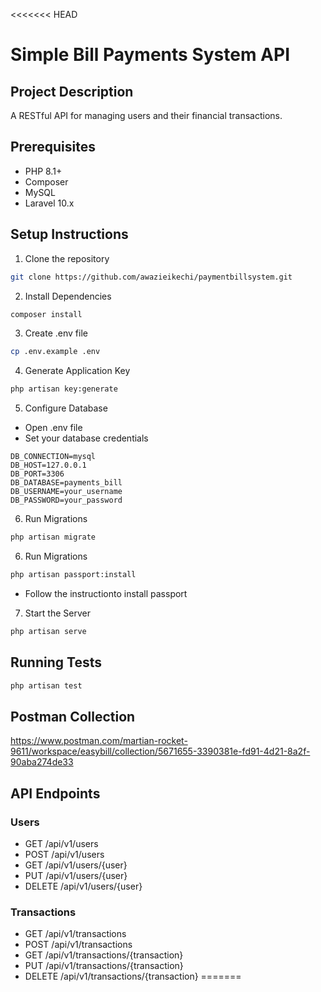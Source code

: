<<<<<<< HEAD
# Simple Bill Payments System API

## Project Description
A RESTful API for managing users and their financial transactions.

## Prerequisites
- PHP 8.1+
- Composer
- MySQL
- Laravel 10.x

## Setup Instructions

1. Clone the repository
```bash
git clone https://github.com/awazieikechi/paymentbillsystem.git

```

2. Install Dependencies
```bash
composer install
```

3. Create .env file
```bash
cp .env.example .env
```

4. Generate Application Key
```bash
php artisan key:generate
```

5. Configure Database
- Open .env file
- Set your database credentials
```
DB_CONNECTION=mysql
DB_HOST=127.0.0.1
DB_PORT=3306
DB_DATABASE=payments_bill
DB_USERNAME=your_username
DB_PASSWORD=your_password
```

6. Run Migrations
```bash
php artisan migrate
```

6. Run Migrations
```bash
php artisan passport:install
```
- Follow the instructionto install passport

7. Start the Server
```bash
php artisan serve
```

## Running Tests
```bash
php artisan test
```

## Postman Collection
https://www.postman.com/martian-rocket-9611/workspace/easybill/collection/5671655-3390381e-fd91-4d21-8a2f-90aba274de33

## API Endpoints

### Users
- GET /api/v1/users
- POST /api/v1/users
- GET /api/v1/users/{user}
- PUT /api/v1/users/{user}
- DELETE /api/v1/users/{user}

### Transactions
- GET /api/v1/transactions
- POST /api/v1/transactions
- GET /api/v1/transactions/{transaction}
- PUT /api/v1/transactions/{transaction}
- DELETE /api/v1/transactions/{transaction}
=======

